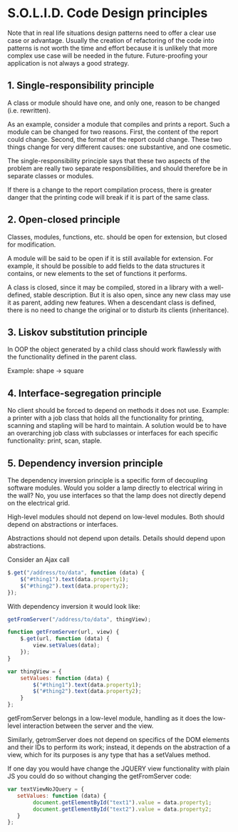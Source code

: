 # S.O.L.I.D. Code Design principles

Note that in real life situations design patterns need to offer a clear use case or advantage. Usually the creation of refactoring of the code into patterns is not worth the time and effort because it is unlikely that more complex use case will be needed in the future. Future-proofing your application is not always a good strategy.

## 1. Single-responsibility principle
A class or module should have one, and only one, reason to be changed (i.e. rewritten).

As an example, consider a module that compiles and prints a report. Such a module can be changed for two reasons. First, the content of the report could change. Second, the format of the report could change. These two things change for very different causes: one substantive, and one cosmetic. 

The single-responsibility principle says that these two aspects of the problem are really two separate responsibilities, and should therefore be in separate classes or modules.

If there is a change to the report compilation process, there is greater danger that the printing code will break if it is part of the same class.


## 2. Open-closed principle
Classes, modules, functions, etc. should be open for extension, but closed for modification. 

A module will be said to be open if it is still available for extension. For example, it should be possible to add fields to the data structures it contains, or new elements to the set of functions it performs.

A class is closed, since it may be compiled, stored in a library with a well-defined, stable description. But it is also open, since any new class may use it as parent, adding new features. When a descendant class is defined, there is no need to change the original or to disturb its clients (inheritance).

## 3. Liskov substitution principle
In OOP the object generated by a child class should work flawlessly with the functionality defined in the parent class.

Example: shape -> square

## 4. Interface-segregation principle
No client should be forced to depend on methods it does not use. Example: a printer with a job class that holds all the functionality for printing, scanning and stapling will be hard to maintain. A solution would be to have an overarching job class with subclasses or interfaces for each specific functionality: print, scan, staple.

## 5. Dependency inversion principle
The dependency inversion principle is a specific form of decoupling software modules. Would you solder a lamp directly to electrical wiring in the wall? No, you use interfaces so that the lamp does not directly depend on the electrical grid. 

High-level modules should not depend on low-level modules. Both should depend on abstractions or interfaces.

Abstractions should not depend upon details. Details should depend upon abstractions.

Consider an Ajax call
```Javascript
$.get("/address/to/data", function (data) {
    $("#thing1").text(data.property1);
    $("#thing2").text(data.property2);
});
```
With dependency inversion it would look like:
```Javascript
getFromServer("/address/to/data", thingView);

function getFromServer(url, view) {
    $.get(url, function (data) {
        view.setValues(data);
    });
}

var thingView = {
    setValues: function (data) {
        $("#thing1").text(data.property1);
        $("#thing2").text(data.property2);
    }
};
```
getFromServer belongs in a low-level module, handling as it does the low-level interaction between the server and the view. 

Similarly, getromServer does not depend on specifics of the DOM elements and their IDs to perform its work; instead, it depends on the abstraction of a view, which for its purposes is any type that has a setValues method.

If one day you would have change the JQUERY view functionality with plain JS you could do so without changing the getFromServer code:
```Javascript
var textViewNoJQuery = {
   setValues: function (data) {
        document.getElementById("text1").value = data.property1;
        document.getElementById("text2").value = data.property2;
   }
};
```